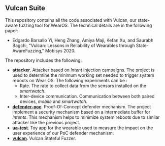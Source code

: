 ## Vulcan Suite
This repository contains all the code associated with Vulcan, our state-aware fuzzing tool for WearOS. The technical details are in the following paper:

* Edgardo Barsallo Yi, Heng Zhang, Amiya Maji, Kefan Xu, and Saurabh Bagchi, "Vulcan: Lessons in Reliability of Wearables through State-AwareFuzzing," Mobisys 2020.

The repository includes the following:
 * **[attacker](attacker)**. Attacker based on *Intent* injection campaigns. The project is used to determine the minimum working set needed to trigger system reboots on Wear OS. The following experiments can be :
   * Rate. The rate to collect data from the sensors installed on the *smartwatch*.
   * Inter-device communication. Communication between both paired devices, *mobile* and *smartwatch*.
 * **[defender-poc](defender-poc)**. Proof-Of-Concept defender mechanism. The project implement a security mechanism based on a intermediate buffer for *Intents*. This mechanism helps to minimize system reboots due to similar attacker like the previous project.
 * **[ua-test](ua-test)**. Toy app for the wearable used to measure the impact on the user experience of our PoC defender mechanism.
 * **[vulcan](vulcan)**. Vulcan Stateful Fuzzer.
